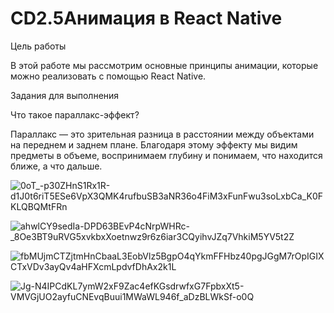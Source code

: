 # CD2.5Анимация в React Native

Цель работы

В этой работе мы рассмотрим основные принципы анимации, которые можно реализовать с помощью React Native. 

Задания для выполнения

Что такое параллакс-эффект?

Параллакс — это зрительная разница в расстоянии между объектами на переднем и заднем плане. Благодаря этому эффекту мы видим предметы в объеме, воспринимаем глубину и понимаем, что находится ближе, а что дальше. 

![0oT_-p30ZHnS1Rx1R-d1J0t6riT5ESe6VpX3QMK4rufbuSB3aNR36o4FiM3xFunFwu3soLxbCa_K0FKLQBQMtFRn](https://user-images.githubusercontent.com/70980145/165860487-e8b5bc45-8ff3-44ec-82e4-18ca377d0249.jpg)

![ahwlCY9sedIa-DPD63BEvP4cNrpWHRc-_8Oe3BT9uRVG5xvkbxXoetnwz9r6z6iar3CQyihvJZq7VhkiM5YV5t2Z](https://user-images.githubusercontent.com/70980145/165860493-137cd0df-3ef8-4b26-841d-30be43c95422.jpg)

![fbMUjmCTZjtmHnCbaaL3EobVlz5BgpO4qYkmFFHbz40pgJGgM7rOpIGIXCTxVDv3ayQv4aHFXcmLpdvfDhAx2k1L](https://user-images.githubusercontent.com/70980145/165860494-13883ab2-5052-42a4-b433-86ba39ab7596.jpg)

![Jg-N4IPCdKL7ymW2xF9Zac4efKGsdrwfxG7FpbxXt5-VMVGjUO2ayfuCNEvqBuui1MWaWL946f_aDzBLWkSf-o0Q](https://user-images.githubusercontent.com/70980145/165860496-ba3a3089-6145-4a23-b621-edb961cfd292.jpg)
